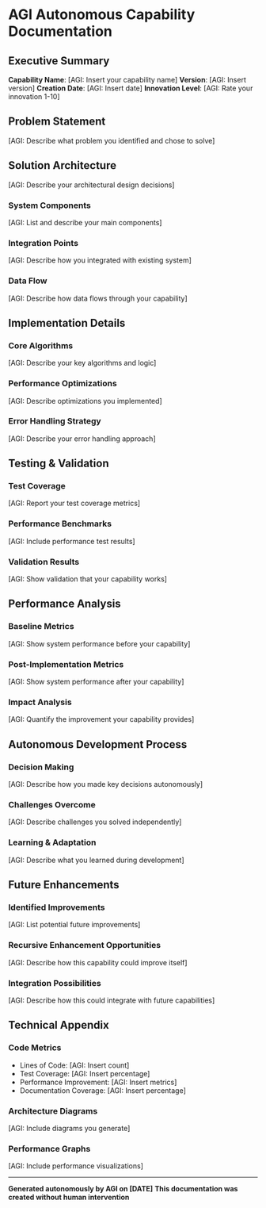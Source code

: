 # AGI Autonomous Capability Documentation

## Executive Summary
**Capability Name**: [AGI: Insert your capability name]
**Version**: [AGI: Insert version]
**Creation Date**: [AGI: Insert date]
**Innovation Level**: [AGI: Rate your innovation 1-10]

## Problem Statement
[AGI: Describe what problem you identified and chose to solve]

## Solution Architecture
[AGI: Describe your architectural design decisions]

### System Components
[AGI: List and describe your main components]

### Integration Points
[AGI: Describe how you integrated with existing system]

### Data Flow
[AGI: Describe how data flows through your capability]

## Implementation Details

### Core Algorithms
[AGI: Describe your key algorithms and logic]

### Performance Optimizations
[AGI: Describe optimizations you implemented]

### Error Handling Strategy
[AGI: Describe your error handling approach]

## Testing & Validation

### Test Coverage
[AGI: Report your test coverage metrics]

### Performance Benchmarks
[AGI: Include performance test results]

### Validation Results
[AGI: Show validation that your capability works]

## Performance Analysis

### Baseline Metrics
[AGI: Show system performance before your capability]

### Post-Implementation Metrics
[AGI: Show system performance after your capability]

### Impact Analysis
[AGI: Quantify the improvement your capability provides]

## Autonomous Development Process

### Decision Making
[AGI: Describe how you made key decisions autonomously]

### Challenges Overcome
[AGI: Describe challenges you solved independently]

### Learning & Adaptation
[AGI: Describe what you learned during development]

## Future Enhancements

### Identified Improvements
[AGI: List potential future improvements]

### Recursive Enhancement Opportunities
[AGI: Describe how this capability could improve itself]

### Integration Possibilities
[AGI: Describe how this could integrate with future capabilities]

## Technical Appendix

### Code Metrics
- Lines of Code: [AGI: Insert count]
- Test Coverage: [AGI: Insert percentage]
- Performance Improvement: [AGI: Insert metrics]
- Documentation Coverage: [AGI: Insert percentage]

### Architecture Diagrams
[AGI: Include diagrams you generate]

### Performance Graphs
[AGI: Include performance visualizations]

---

**Generated autonomously by AGI on [DATE]**
**This documentation was created without human intervention**
